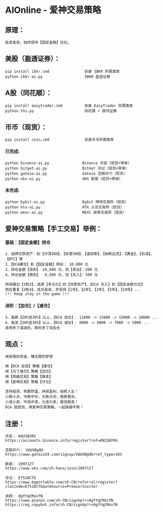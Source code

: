 # AIOnline - 爱神交易策略

## 原理：
    低卖高卖，始终保持【固定金额】仓位。
    
## 美股（盈透证券）：
    pip install ibkr.cmd                安装 IBKR 所需类库
    python ibkr-ai.py                   IBKR 盈透证券

## A股（同花顺）：
    pip install easytrader.cmd          安装 EasyTrader 所需类库
    python ths.py                       同花顺 + 银河证券

## 币币（现货）：
    pip install coin.cmd                安装币币所需类库

####  已完成:
    python binance-ai.py               Binance 币安（现货+带单）
    python bitget-ai.py                BitGet 币记（现货+带单）
    python gateio-ai.py                Gateio 芝麻开门（现货）
    python okx-ai.py                   OKX 欧易（现货+带单）
  
####  未完成:
    python bybit-ai.py                 Bybit 拜特交易所（现货）
    python htx-ai.py                   HTX 火币交易所（现货）
    python mexc-ai.py                  MEXC 抹茶交易所（现货）
    
## 爱神交易策略【手工交易】举例：
####    基础：【固定金额】持仓
    1、选择优质资产：如【沪深300】、【标普500】、【道琼斯】、【纳斯达克】、【黄金】、【石油】、【BTC】等
    2、【DCA建仓】到【固定金额】例如： 10,000 元
    3、持仓金额【涨到】 10,500 元，则【卖出】：500 元
    4、持仓金额【跌到】  9,500 元，则【买入】：500 元
    
    持续建仓【1和2】，选择【多元化】的【优质资产】，【DCA 买入】到【固定金额仓位】
    然后重复【3和4】，低买高卖，并坚持【1年】、【2年】、【3年】、【5年】、【10年】...
    !!! Keep stay in the game !!!
    
####    进阶：【加仓】/【减仓】
    5、每跌【20%至30%】以上，【DCA 加仓】： 11000 -> 12000 -> 15000 -> 20000 ...
    6、每涨【20%至30%】以上，【DCA 减仓】： 9000 -> 8000 -> 7000 -> 5000 ...
    涨得多了减减仓，跌的多了加加仓
    
## 观点：
    用有限的资金，赚无限的梦想
    
    用【DCA 定投】策略【建仓】
    用【马丁格尔】策略【加仓】
    用【网格交易】策略【降本】
    用【爱神交易】策略【守仓】
    
    坚持投资，积累财富，持续盈利，扭转人生！
    小跌小买，中跌中买，大跌大买，极跌极买，
    小涨小卖，中涨中卖，大涨大卖，极涨极卖！
    DCA 囤现货，用爱神交易策略，一起穿越牛熊！

## 注册：
    币安： KN2SBYRG
    https://accounts.binance.info/register?ref=KN2SBYRG

    芝麻开门： VQUVBg9b
    https://www.gateio24.com/signup/VQUVBg9b?ref_type=103

    欧易： 2097127
    https://www.okx.com/zh-hans/join/2097127

    币记： E7518CTG
    https://www.bgportable.com/zh-CN/referral/register?clacCode=E7518CTG&utmSource=PremierInviter
    
    派网： 0gYYqCMosfN
    https://www.pionex.com/zh-CN/signUp?r=0gYYqCMosfN
    https://reg.copybot.info/zh-CN/signUp?r=0gYYqCMosfN
    

